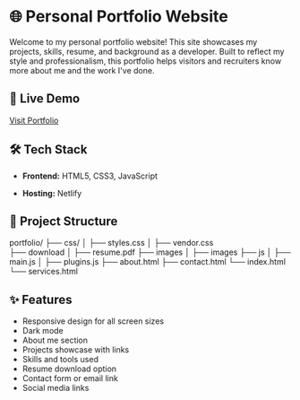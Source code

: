 # 🌐 Personal Portfolio Website

Welcome to my personal portfolio website! This site showcases my projects, skills, resume, and background as a developer. Built to reflect my style and professionalism, this portfolio helps visitors and recruiters know more about me and the work I've done.

## 🚀 Live Demo

[Visit Portfolio](https://your-portfolio-url.com)

## 🛠️ Tech Stack

- **Frontend:** HTML5, CSS3, JavaScript  
  
- **Hosting:** Netlify

## 📂 Project Structure
portfolio/
├── css/
│ ├── styles.css
│ ├── vendor.css    
├── download
│ ├── resume.pdf
├── images
│ ├── images
├── js
│ ├── main.js
│ ├── plugins.js
├── about.html
├── contact.html
└── index.html
└── services.html

## ✨ Features

- Responsive design for all screen sizes
- Dark mode 
- About me section
- Projects showcase with links
- Skills and tools used
- Resume download option
- Contact form or email link
- Social media links

